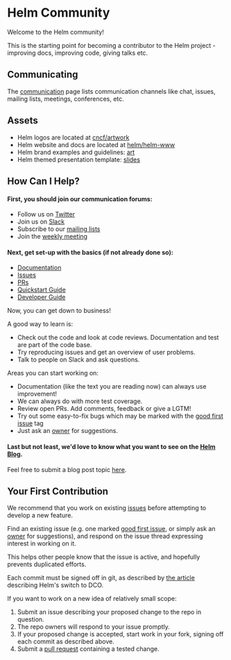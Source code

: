 # Helm Community

Welcome to the Helm community!

This is the starting point for becoming a contributor to the Helm project - improving docs, improving code, giving talks etc.

## Communicating

The [communication](communication.md) page lists communication channels like chat,
issues, mailing lists, meetings, conferences, etc.

## Assets

- Helm logos are located at [cncf/artwork](https://github.com/cncf/artwork/blob/master/examples/graduated.md#helm-logos)
- Helm website and docs are located at [helm/helm-www](https://github.com/helm/helm-www)
- Helm brand examples and guidelines: [art](https://github.com/helm/community/tree/master/art)
- Helm themed presentation template: [slides](https://github.com/helm/community/tree/master/slides)

## How Can I Help?

#### First, you should join our communication forums:

- Follow us on [Twitter](communication.md#social-media)
- Join us on [Slack](communication.md#slack)
- Subscribe to our [mailing lists](communication.md#mailing-lists)
- Join the [weekly meeting](communication.md#meetings)

#### Next, get set-up with the basics (if not already done so):

- [Documentation](https://docs.helm.sh/)
- [Issues](https://github.com/helm/helm/issues)
- [PRs](https://github.com/helm/helm/pulls)
- [Quickstart Guide](https://docs.helm.sh/using_helm/#quickstart)
- [Developer Guide](https://docs.helm.sh/developers/)

Now, you can get down to business!

A good way to learn is:

- Check out the code and look at code reviews. Documentation and test are part of the code base.
- Try reproducing issues and get an overview of user problems.
- Talk to people on Slack and ask questions.

Areas you can start working on:

- Documentation (like the text you are reading now) can always use improvement!
- We can always do with more test coverage.
- Review open PRs. Add comments, feedback or give a LGTM!
- Try out some easy-to-fix bugs which may be marked with the [good first issue] tag
- Just ask an [owner] for suggestions.

#### Last but not least, we'd love to know what you want to see on the [Helm Blog](https://helm.sh/blog).
Feel free to submit a blog post topic [here](blog-topics.md).

## Your First Contribution

We recommend that you work on existing [issues] before attempting to develop a new feature.

Find an existing issue (e.g. one marked [good first issue], or simply ask an [owner] for suggestions),
and respond on the issue thread expressing interest in working on it.

This helps other people know that the issue is active, and hopefully prevents duplicated efforts.

Each commit must be signed off in git, as described by
[the article](https://www.helm.sh/blog/helm-dco/index.html)
describing Helm's switch to DCO.

If you want to work on a new idea of relatively small scope:

  1. Submit an issue describing your proposed change to the repo in question.
  1. The repo owners will respond to your issue promptly.
  1. If your proposed change is accepted, start work in your fork, signing off each commit as described above.
  1. Submit a [pull request] containing a tested change.


[good first issue]: https://github.com/helm/helm/issues?utf8=%E2%9C%93&q=is%3Aopen%20is%3Aissue%20label%3A%22good+first+issue%22
[issues]: https://github.com/helm/helm/issues
[pull request]: https://github.com/helm/helm/blob/main/CONTRIBUTING.md#pull-requests
[owner]: https://github.com/kubernetes/helm/blob/main/OWNERS
